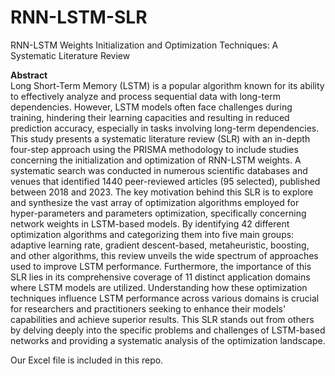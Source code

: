 # RNN-LSTM-SLR
RNN-LSTM Weights Initialization and Optimization Techniques: A Systematic Literature Review

**Abstract**
<br>Long Short-Term Memory (LSTM) is a popular algorithm known for its ability to effectively analyze and process sequential data with long-term dependencies. However, LSTM models often face challenges during training, hindering their learning capacities and resulting in reduced prediction accuracy, especially in tasks involving long-term dependencies. This study presents a systematic literature review (SLR) with an in-depth four-step approach using the PRISMA methodology to include studies concerning the initialization and optimization of RNN-LSTM weights. A systematic search was conducted in numerous scientific databases and venues that identified 1440 peer-reviewed articles (95 selected), published between 2018 and 2023. The key motivation behind this SLR is to explore and synthesize the vast array of optimization algorithms employed for hyper-parameters and parameters optimization, specifically concerning network weights in LSTM-based models. By identifying 42 different optimization algorithms and categorizing them into five main groups: adaptive learning rate, gradient descent-based, metaheuristic, boosting, and other algorithms, this review unveils the wide spectrum of approaches used to improve LSTM performance. Furthermore, the importance of this SLR lies in its comprehensive coverage of 11 distinct application domains where LSTM models are utilized. Understanding how these optimization techniques influence LSTM performance across various domains is crucial for researchers and practitioners seeking to enhance their models' capabilities and achieve superior results. This SLR stands out from others by delving deeply into the specific problems and challenges of LSTM-based networks and providing a systematic analysis of the optimization landscape.



Our Excel file is included in this repo.
